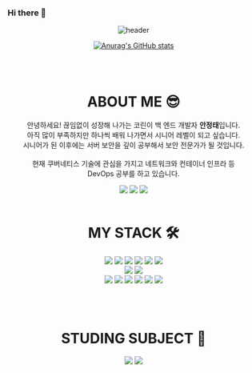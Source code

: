 ### Hi there 👋

<!--
**ajt1097/ajt1097** is a ✨ _special_ ✨ repository because its `README.md` (this file) appears on your GitHub profile.

Here are some ideas to get you started:

- 🔭 I’m currently working on ...
- 🌱 I’m currently learning ...
- 👯 I’m looking to collaborate on ...
- 🤔 I’m looking for help with ...
- 💬 Ask me about ...
- 📫 How to reach me: ...
- 😄 Pronouns: ...
- ⚡ Fun fact: ...
-->

<div align=center>
  
  ![header](https://capsule-render.vercel.app/api?type=waving&color=timeGradient&height=400&section=header&text=BackEnd🐧&fontSize=90)

  
  
  
[![Anurag's GitHub stats](https://github-readme-stats.vercel.app/api?username=ajt1097&show_icons=true&theme=dracula)](https://github.com/anuraghazra/github-readme-stats)

<br>
<br>
  
  # ABOUT ME 😎 
  
  안녕하세요! 끊임없이 성장해 나가는 코린이 백 엔드 개발자 **안정태**입니다.
  <br> 
   아직 많이 부족하지만 하나씩 배워 나가면서 시니어 레벨이 되고 싶습니다.
  <br> 
   시니어가 된 이후에는 서버 보안을 깊이 공부해서 보안 전문가가 될 것입니다.
  <br>
  <br>
  현재 쿠버네티스 기술에 관심을 가지고 네트워크와 컨테이너 인프라 등
  <br>
  DevOps 공부를 하고 있습니다.
  
  <a href="mailto:wjdxo5307@gmail.com"><img src="https://img.shields.io/badge/Gmail-EA4335?style=flat-square&logo=gmail&logoColor=white"/></a>
  <a href="https://rhinestone-passbook-554.notion.site/TIL-b1b7e2ce75ff4929b59fe0177e726c21" target="_blank"><img src="https://img.shields.io/badge/Notion-000000?style=flat-square&logo=Notion&logoColor=white"/></a>
  <a href="https://velog.io/@ajt1097" target="_blank"><img src="https://img.shields.io/badge/Velog-20c997?style=flat-square&logo=Vimeo&logoColor=white"/></a>
<br>
<br>

# MY STACK 🛠
  
  <img src="https://img.shields.io/badge/Node.js-339933?style=flat-square&logo=Node.js&logoColor=white"/>
  <img src="https://img.shields.io/badge/NestJS-E0234E?style=flat-square&logo=NestJS&logoColor=white"/>
  <img src="https://img.shields.io/badge/JavaScript-F7DF1E?style=flat-square&logo=JavaScript&logoColor=white"/>
  <img src="https://img.shields.io/badge/TypeScript-3178C6?style=flat-square&logo=TypeScript&logoColor=white"/>
  <img src="https://img.shields.io/badge/HTML-E34F26?style=flat-square&logo=HTML5&logoColor=white"/>
  <img src="https://img.shields.io/badge/CSS-1572B6?style=flat-square&logo=CSS3&logoColor=white"/>
   <br>
  <img src="https://img.shields.io/badge/MySQL-4479A1?style=flat-square&logo=MySQL&logoColor=white"/>
  <img src="https://img.shields.io/badge/Sequelize-52B0E7?style=flat-square&logo=Sequelize&logoColor=white"/>
  
   <br>
  <img src="https://img.shields.io/badge/Vim-019733?style=flat-square&logo=Vim&logoColor=white"/>
   <img src="https://img.shields.io/badge/Postman-FF6C37?style=flat-square&logo=Postman&logoColor=white"/>
  <img src="https://img.shields.io/badge/GitHub-181717?style=flat-square&logo=GitHub&logoColor=white"/>
  <img src="https://img.shields.io/badge/Git-F05032?style=flat-square&logo=Git&logoColor=white"/>
  <img src="https://img.shields.io/badge/Discord-5865F2?style=flat-square&logo=Discord&logoColor=white"/>
  <img src="https://img.shields.io/badge/Amazon AWS-232F3E?style=flat-square&logo=Amazon AWS&logoColor=white"/>
  
   <br>
   <br>
  
<!-- # Understandable stack 🔨
  
  <img src="https://img.shields.io/badge/React-61DAFB?style=flat-square&logo=React&logoColor=white"/>
  <img src="https://img.shields.io/badge/React Router-CA4245?style=flat-square&logo=React Router&logoColor=white"/>
  <img src="https://img.shields.io/badge/Redux-764ABC?style=flat-square&logo=Redux&logoColor=white"/> -->
   
 <br>  
  <br>
  
# STUDING SUBJECT 📝
  <img src="https://img.shields.io/badge/Docker-2496ED?style=flat-square&logo=Docker&logoColor=white"/>
  <img src="https://img.shields.io/badge/Kubernetes-326CE5?style=flat-square&logo=Kubernetes&logoColor=white"/>

</div>
